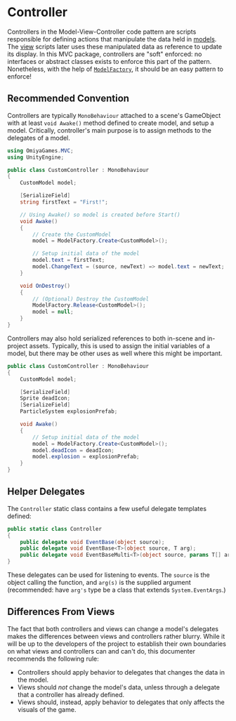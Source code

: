 # Controller

Controllers in the Model-View-Controller code pattern are scripts responsible for defining actions that manipulate the data held in [models](https://omiyagames.github.io/omiya-games-mvc/manual/model.html).  The [view](https://omiyagames.github.io/omiya-games-mvc/manual/view.html) scripts later uses these manipulated data as reference to update its display.  In this MVC package, controllers are "soft" enforced: no interfaces or abstract classes exists to enforce this part of the pattern.  Nonetheless, with the help of [`ModelFactory`](https://omiyagames.github.io/omiya-games-mvc/manual/model.html#model-factory), it should be an easy pattern to enforce!

## Recommended Convention

Controllers are typically `MonoBehaviour` attached to a scene's GameObject with at least `void Awake()` method defined to create model, and setup a model.  Critically, controller's main purpose is to assign methods to the delegates of a model.

```cs
using OmiyaGames.MVC;
using UnityEngine;

public class CustomController : MonoBehaviour
{
	CustomModel model;

	[SerializeField]
	string firstText = "First!";

	// Using Awake() so model is created before Start()
	void Awake()
	{
		// Create the CustomModel
		model = ModelFactory.Create<CustomModel>();

		// Setup initial data of the model
		model.text = firstText;
		model.ChangeText = (source, newText) => model.text = newText;
	}

	void OnDestroy()
	{
		// (Optional) Destroy the CustomModel
		ModelFactory.Release<CustomModel>();
		model = null;
	}
}
```

Controllers may also hold serialized references to both in-scene and in-project assets.  Typically, this is used to assign the initial variables of a model, but there may be other uses as well where this might be important.

```cs
public class CustomController : MonoBehaviour
{
	CustomModel model;

	[SerializeField]
	Sprite deadIcon;
	[SerializeField]
	ParticleSystem explosionPrefab;

	void Awake()
	{
		// Setup initial data of the model
		model = ModelFactory.Create<CustomModel>();
		model.deadIcon = deadIcon;
		model.explosion = explosionPrefab;
	}
}
```

## Helper Delegates

The `Controller` static class contains a few useful delegate templates defined:

```cs
public static class Controller
{
	public delegate void EventBase(object source);
	public delegate void EventBase<T>(object source, T arg);
	public delegate void EventBaseMulti<T>(object source, params T[] args);
}
```

These delegates can be used for listening to events.  The `source` is the object calling the function, and `arg(s)` is the supplied argument (recommended: have `arg's` type be a class that extends `System.EventArgs`.)

## Differences From Views

The fact that both controllers and views can change a model's delegates makes the differences between views and controllers rather blurry.  While it will be up to the developers of the project to establish their own boundaries on what views and controllers can and can't do, this documenter recommends the following rule:

- Controllers should apply behavior to delegates that changes the data in the model.
- Views should *not* change the model's data, unless through a delegate that a controller has already defined.
- Views should, instead, apply behavior to delegates that only affects the visuals of the game.
